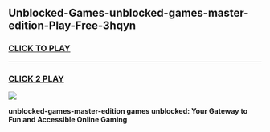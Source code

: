 
## Unblocked-Games-unblocked-games-master-edition-Play-Free-3hqyn
<h3>
<a href="https://premium76.site?title=unblocked-games-master-edition&ref=17A">CLICK TO PLAY</a></h3>
<hr>

<h3>
<a href="https://premium76.site?title=unblocked-games-master-edition&ref=17A">CLICK 2 PLAY</a>
  
</h3>

<a href="https://premium76.site?title=unblocked-games-master-edition&ref=17A"><img src="https://clearcache.store/games.png"></a>


**unblocked-games-master-edition games unblocked: Your Gateway to Fun and Accessible Online Gaming**
